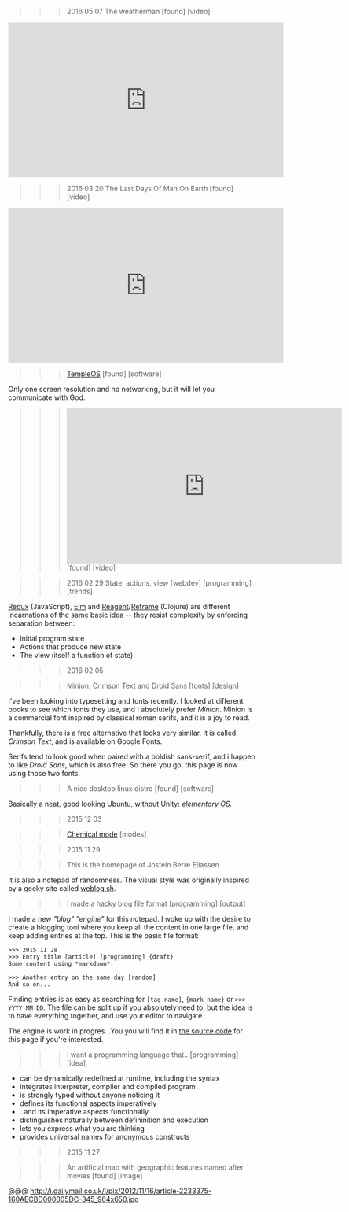 >>> 2016 05 07
>>> The weatherman [found] [video]

<iframe width="560" height="315" src="https://www.youtube.com/embed/U-Gjh1oWgYI" frameborder="0" allowfullscreen></iframe>

>>> 2016 03 20
>>> The Last Days Of Man On Earth [found] [video]

<iframe width="560" height="315" src="https://www.youtube.com/embed/NKNrL3sRV4o" frameborder="0" allowfullscreen></iframe>

>>> [TempleOS](http://www.templeos.org/) [found] [software]

Only one screen resolution and no networking, but it will let you communicate with God.

>>> <iframe width="560" height="315" src="https://www.youtube.com/embed/AGWF-VzIqPI" frameborder="0" allowfullscreen></iframe> [found] [video]


>>> 2016 02 29
>>> State, actions, view [webdev] [programming] [trends]

[Redux](http://redux.js.org/) (JavaScript), [Elm](http://elm-lang.org/) and [Reagent](http://reagent-project.github.io/)/[Reframe](https://github.com/Day8/re-frame) (Clojure) are different incarnations of the same basic idea -- they resist complexity by enforcing separation between:

- Initial program state
- Actions that produce new state
- The view (itself a function of state)

>>> 2016 02 05

>>> Minion, Crimson Text and Droid Sans [fonts] [design]

I've been looking into typesetting and fonts recently. I looked at different books to see which fonts they use, and I absolutely prefer *Minion*. Minion is a commercial font inspired by classical roman serifs, and it is a joy to read.

Thankfully, there is a free alternative that looks very similar. It is called *Crimson Text*, and is available on Google Fonts.

Serifs tend to look good when paired with a boldish sans-serif, and i happen to like *Droid Sans*, which is also free. So there you go, this page is now using those two fonts.


>>> A nice desktop linux distro [found] [software]

Basically a neat, good looking Ubuntu, without Unity: *[elementary OS](https://elementary.io).*

>>> 2015 12 03

>>> [Chemical mode](javascript:ybg('P_eaCE_8ilI')) [modes]

>>> 2015 11 29

>>> <span id="about">This is the homepage of Jostein Berre Eliassen</span>

It is also a notepad of randomness. The visual style was originally inspired by a geeky site called [weblog.sh](http://weblog.sh).

>>> I made a hacky blog file format [programming] [output]

I made a new *"blog" "engine"* for this notepad. I woke up with the desire to create a blogging tool where you keep all the content in one large file, and keep adding entries at the top. This is the basic file format:

    >>> 2015 11 28
    >>> Entry title [article] [programming] {draft}
    Some content using *markdown*.

    >>> Another entry on the same day [random]
    And so on...

Finding entries is as easy as searching for `[tag_name]`, `{mark_name}` or `>>> YYYY MM DD`. The file can be split up if you absolutely need to, but the idea is to have everything together, and use your editor to navigate.

The engine is work in progres. .You you will find it in [the source code](//github.com/jbe/jbe.github.com) for this page if you're interested.

>>> I want a programming language that..  [programming] [idea]

- can be dynamically redefined at runtime, including the syntax
- integrates interpreter, compiler and compiled program
- is strongly typed without anyone noticing it
- defines its functional aspects imperatively
- ..and its imperative aspects functionally
- distinguishes naturally between defininition and execution
- lets you express what you are thinking
- provides universal names for anonymous constructs

>>> 2015 11 27

>>> An artificial map with geographic features named after movies [found] [image]

@@@ http://i.dailymail.co.uk/i/pix/2012/11/16/article-2233375-160AECBD000005DC-345_964x650.jpg
